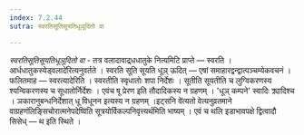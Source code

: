 ```yaml
---
index: 7.2.44
sutra: स्वरतिसूतिसूयतिधूञूदितो वा

---
```

_स्वरतिसूतिसूयतिधूञूदितो वा_ - तत्र वलादावाद्र्धधातुके नित्यमिटि प्राप्ते — स्वरति ।आर्धधातुकस्येड्वलादे॑रित्यनुवर्तते । स्वरति सूति सूयति धूञ् ऊदित् — एषां समाहारद्वन्द्वात्पञ्चम्येकवचनं । फलितमाह —  स्वरत्यादेरिति । स्वरतीति स्वृधातोः शपा निर्देशः । सूतीति सूयतीति च लुग्विकरणस्य श्यन्विकरणस्य च सूधातोर्निर्देशः । एवंच षू प्रेरण इति तौदादिकस्य न ग्रहणम् । 'धूञ् कम्पने' स्वादिः क्र्यादिश्च । ञकारानुबन्धनिर्देशात् धू विधूनन इत्यस्य न ग्रहणम् ।इट्सनि वे॑त्यतो वेत्यनुव्रतमाने वाग्रहणंलिङ्सिचोरात्मनेपदेष्वि॑ति सूत्रयोर्विकल्पनिवृत्त्यर्थमिति भाष्यम् । एवं च थलि इडाभावपक्षे द्वित्वादौ सिसेध् —  थ इति स्थिते ।